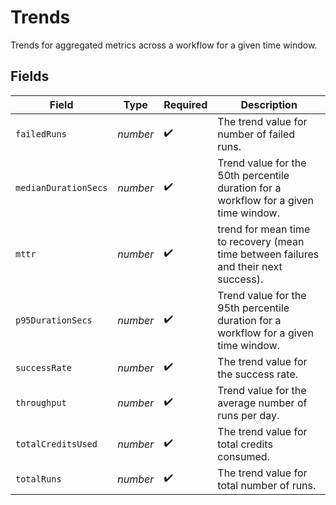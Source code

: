 # Trends

Trends for aggregated metrics across a workflow for a given time window.


## Fields

| Field                                                                                | Type                                                                                 | Required                                                                             | Description                                                                          |
| ------------------------------------------------------------------------------------ | ------------------------------------------------------------------------------------ | ------------------------------------------------------------------------------------ | ------------------------------------------------------------------------------------ |
| `failedRuns`                                                                         | *number*                                                                             | :heavy_check_mark:                                                                   | The trend value for number of failed runs.                                           |
| `medianDurationSecs`                                                                 | *number*                                                                             | :heavy_check_mark:                                                                   | Trend value for the 50th percentile duration for a workflow for a given time window. |
| `mttr`                                                                               | *number*                                                                             | :heavy_check_mark:                                                                   | trend for mean time to recovery (mean time between failures and their next success). |
| `p95DurationSecs`                                                                    | *number*                                                                             | :heavy_check_mark:                                                                   | Trend value for the 95th percentile duration for a workflow for a given time window. |
| `successRate`                                                                        | *number*                                                                             | :heavy_check_mark:                                                                   | The trend value for the success rate.                                                |
| `throughput`                                                                         | *number*                                                                             | :heavy_check_mark:                                                                   | Trend value for the average number of runs per day.                                  |
| `totalCreditsUsed`                                                                   | *number*                                                                             | :heavy_check_mark:                                                                   | The trend value for total credits consumed.                                          |
| `totalRuns`                                                                          | *number*                                                                             | :heavy_check_mark:                                                                   | The trend value for total number of runs.                                            |